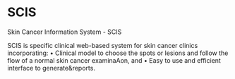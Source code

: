 # SCIS
Skin Cancer Information System - SCIS

SCIS is specific clinical web-based system for skin cancer clinics  incorporating:
• Clinical model to choose the spots or lesions and follow the flow of a normal skin cancer examinaAon, and
• Easy to use and efficient interface to generate&reports.


